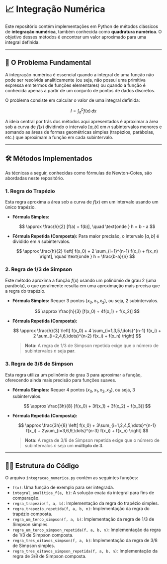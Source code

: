 
# 📈 Integração Numérica

Este repositório contém implementações em Python de métodos clássicos de **integração numérica**, também conhecida como **quadratura numérica**. O objetivo desses métodos é encontrar um valor aproximado para uma integral definida.

---

## 🎯 O Problema Fundamental

A integração numérica é essencial quando a integral de uma função não pode ser resolvida analiticamente (ou seja, não possui uma primitiva expressa em termos de funções elementares) ou quando a função é conhecida apenas a partir de um conjunto de pontos de dados discretos.

O problema consiste em calcular o valor de uma integral definida:

$$
I = \int_{a}^{b} f(x) \,dx
$$

A ideia central por trás dos métodos aqui apresentados é aproximar a área sob a curva de $f(x)$ dividindo o intervalo $[a, b]$ em $n$ subintervalos menores e somando as áreas de formas geométricas simples (trapézios, parábolas, etc.) que aproximam a função em cada subintervalo.

---

## 🛠️ Métodos Implementados

As técnicas a seguir, conhecidas como fórmulas de Newton-Cotes, são abordadas neste repositório.

### 1. Regra do Trapézio

Esta regra aproxima a área sob a curva de $f(x)$ em um intervalo usando um único trapézio.

* **Fórmula Simples:**

  $$
  \approx \frac{h}{2} [f(a) + f(b)], \quad \text{onde } h = b - a
  $$
* **Fórmula Repetida (Composta):** Para maior precisão, o intervalo $[a, b]$ é dividido em $n$ subintervalos.

  $$
  \approx \frac{h}{2} \left[ f(x_0) + 2 \sum_{i=1}^{n-1} f(x_i) + f(x_n) \right], \quad \text{onde } h = \frac{b-a}{n}
  $$

### 2. Regra de 1/3 de Simpson

Este método aproxima a função $f(x)$ usando um polinômio de grau 2 (uma parábola), o que geralmente resulta em uma aproximação mais precisa que a regra do trapézio.

* **Fórmula Simples:** Requer 3 pontos ($x_0, x_1, x_2$), ou seja, 2 subintervalos.

  $$
  \approx \frac{h}{3} [f(x_0) + 4f(x_1) + f(x_2)]
  $$
* **Fórmula Repetida (Composta):**

  $$
  \approx \frac{h}{3} \left[ f(x_0) + 4 \sum_{i=1,3,5,\dots}^{n-1} f(x_i) + 2 \sum_{i=2,4,6,\dots}^{n-2} f(x_i) + f(x_n) \right]
  $$

  > **Nota:** A regra de 1/3 de Simpson repetida exige que o número de subintervalos $n$ seja **par**.
  >

### 3. Regra de 3/8 de Simpson

Esta regra utiliza um polinômio de grau 3 para aproximar a função, oferecendo ainda mais precisão para funções suaves.

* **Fórmula Simples:** Requer 4 pontos ($x_0, x_1, x_2, x_3$), ou seja, 3 subintervalos.

  $$
  \approx \frac{3h}{8} [f(x_0) + 3f(x_1) + 3f(x_2) + f(x_3)]
  $$
* **Fórmula Repetida (Composta):**

  $$
  \approx \frac{3h}{8} \left[ f(x_0) + 3\sum_{i=1,2,4,5,\dots}^{n-1} f(x_i) + 2\sum_{i=3,6,9,\dots}^{n-3} f(x_i) + f(x_n) \right]
  $$

  > **Nota:** A regra de 3/8 de Simpson repetida exige que o número de subintervalos $n$ seja um **múltiplo de 3**.
  >

---

## 🧑‍💻 Estrutura do Código

O arquivo `integracao_numerica.py` contém as seguintes funções:

* `f(x)`: Uma função de exemplo para ser integrada.
* `integral_analitica_f(a, b)`: A solução exata da integral para fins de comparação.
* `regra_trapezio(f, a, b)`: Implementação da regra do trapézio simples.
* `regra_trapezio_repetida(f, a, b, n)`: Implementação da regra do trapézio composta.
* `regra_um_terco_simpson(f, a, b)`: Implementação da regra de 1/3 de Simpson simples.
* `regra_um_terco_simpson_repetida(f, a, b, n)`: Implementação da regra de 1/3 de Simpson composta.
* `regra_tres_oitavos_simpson(f, a, b)`: Implementação da regra de 3/8 de Simpson simples.
* `regra_tres_oitavos_simpson_repetida(f, a, b, n)`: Implementação da regra de 3/8 de Simpson composta.
